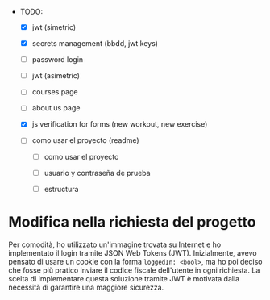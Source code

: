 - TODO:

    - [x] jwt (simetric)

    - [x] secrets management (bbdd, jwt keys)

    - [ ] password login

    - [ ] jwt (asimetric)

    - [ ] courses page

    - [ ] about us page

    - [x] js verification for forms (new workout, new exercise)

    - [ ] como usar el proyecto (readme)

        - [ ] como usar el proyecto

        - [ ] usuario y contraseña de prueba

        - [ ] estructura

# Modifica nella richiesta del progetto

Per comodità, ho utilizzato un'immagine trovata su Internet e ho implementato il
login tramite JSON Web Tokens (JWT). Inizialmente, avevo pensato di usare un
cookie con la forma `loggedIn: <bool>`, ma ho poi deciso che fosse più pratico
inviare il codice fiscale dell'utente in ogni richiesta. La scelta di
implementare questa soluzione tramite JWT è motivata dalla necessità di
garantire una maggiore sicurezza.
